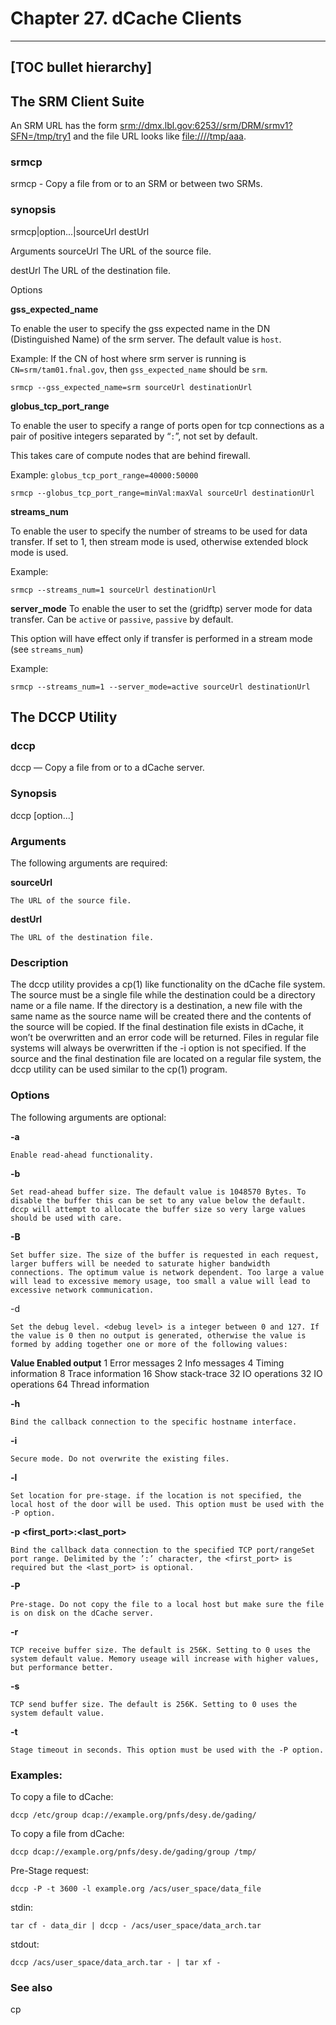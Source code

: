 Chapter 27. dCache Clients
===========================

-----
[TOC bullet hierarchy]
-----

## The SRM Client Suite

An SRM URL has the form <srm://dmx.lbl.gov:6253//srm/DRM/srmv1?SFN=/tmp/try1> and the file URL looks like <file:////tmp/aaa>.

### srmcp
srmcp - Copy a file from or to an SRM or between two SRMs.

### synopsis

srmcp|option...|sourceUrl destUrl

Arguments
  sourceUrl
    The URL of the source file.

destUrl
    The URL of the destination file.

Options

**gss_expected_name**

To enable the user to specify the gss expected name in the DN (Distinguished Name) of the srm server. The default value is `host`.

Example:
If the CN of host where srm server is running is `CN=srm/tam01.fnal.gov`, then `gss_expected_name` should be `srm`.

```console-user
srmcp --gss_expected_name=srm sourceUrl destinationUrl
```


**globus_tcp_port_range**

To enable the user to specify a range of ports open for tcp connections as a pair of positive integers separated by “`:`”, not set by default.

This takes care of compute nodes that are behind firewall.

Example:
`globus_tcp_port_range=40000:50000`

```console-user
srmcp --globus_tcp_port_range=minVal:maxVal sourceUrl destinationUrl
```

**streams_num**

To enable the user to specify the number of streams to be used for data transfer. If set to 1, then stream mode is used, otherwise extended block mode is used.

Example:
```console-user
srmcp --streams_num=1 sourceUrl destinationUrl
```

**server_mode**
To enable the user to set the (gridftp) server mode for data transfer. Can be `active` or `passive`, `passive` by default.

This option will have effect only if transfer is performed in a stream mode (see `streams_num`)

Example:
```console-user
srmcp --streams_num=1 --server_mode=active sourceUrl destinationUrl
```

## The DCCP Utility

### dccp

dccp — Copy a file from or to a dCache server.

### Synopsis
dccp [option...] <sourceUrl> <destUrl>

### Arguments

The following arguments are required:

**sourceUrl**

    The URL of the source file.

**destUrl**

    The URL of the destination file.

### Description
The dccp utility provides a cp(1) like functionality on the dCache file system. The source must be a single file while the destination could be a directory name or a file name. If the directory is a destination, a new file with the same name as the source name will be created there and the contents of the source will be copied. If the final destination file exists in dCache, it won’t be overwritten and an error code will be returned. Files in regular file systems will always be overwritten if the -i option is not specified. If the source and the final destination file are located on a regular file system, the dccp utility can be used similar to the cp(1) program.

### Options
The following arguments are optional:

**-a**

    Enable read-ahead functionality.

**-b <bufferSize>**

    Set read-ahead buffer size. The default value is 1048570 Bytes. To disable the buffer this can be set to any value below the default. dccp will attempt to allocate the buffer size so very large values should be used with care.

**-B <bufferSize>**

    Set buffer size. The size of the buffer is requested in each request, larger buffers will be needed to saturate higher bandwidth connections. The optimum value is network dependent. Too large a value will lead to excessive memory usage, too small a value will lead to excessive network communication.
-d <debug level>

    Set the debug level. <debug level> is a integer between 0 and 127. If the value is 0 then no output is generated, otherwise the value is formed by adding together one or more of the following values:

**Value	Enabled output**
  1	    Error messages
  2	    Info messages
  4	    Timing information
  8	    Trace information
  16  	Show stack-trace
  32	  IO operations
  32  	IO operations
  64	  Thread information

**-h <replyHostName>**

    Bind the callback connection to the specific hostname interface.

**-i**

    Secure mode. Do not overwrite the existing files.

**-l <location>**

    Set location for pre-stage. if the location is not specified, the local host of the door will be used. This option must be used with the -P option.

**-p <first_port>:<last_port>**

    Bind the callback data connection to the specified TCP port/rangeSet port range. Delimited by the ’:’ character, the <first_port> is required but the <last_port> is optional.

**-P**

    Pre-stage. Do not copy the file to a local host but make sure the file is on disk on the dCache server.

**-r <bufferSize>**

    TCP receive buffer size. The default is 256K. Setting to 0 uses the system default value. Memory useage will increase with higher values, but performance better.

**-s <bufferSize>**

    TCP send buffer size. The default is 256K. Setting to 0 uses the system default value.

**-t <time>**

    Stage timeout in seconds. This option must be used with the -P option.

### Examples:

To copy a file to dCache:

```console-user
dccp /etc/group dcap://example.org/pnfs/desy.de/gading/
```

To copy a file from dCache:

```console-user
dccp dcap://example.org/pnfs/desy.de/gading/group /tmp/
```

Pre-Stage request:

```console-user
dccp -P -t 3600 -l example.org /acs/user_space/data_file
```

stdin:

```console-user
tar cf - data_dir | dccp - /acs/user_space/data_arch.tar
```

stdout:

```console-user
dccp /acs/user_space/data_arch.tar - | tar xf -
```

### See also

cp

